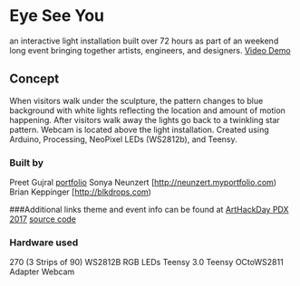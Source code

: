 # Eye See You
an interactive light installation  built over 72 hours as part of an weekend long event bringing together artists, engineers, and designers.
[Video Demo](https://youtu.be/dfAKSpWVmuk)

## Concept
When visitors walk under the sculpture, the pattern changes to blue background with white lights reflecting the location and amount of motion happening. After visitors walk away the lights go back to a twinkling star pattern. Webcam is located above the light installation. Created using Arduino, Processing, NeoPixel  LEDs (WS2812b), and Teensy.

### Built by
Preet Gujral [portfolio](http://wowpreet.com)
Sonya Neunzert [http://neunzert.myportfolio.com)
Brian Keppinger [http://blkdrops.com)

###Additional links
theme and event info can be found at [ArtHackDay PDX 2017](http://www.arthackday.net/events/echo-chamber)
[source code](https://github.com/preetgujral/eye-see-you)

### Hardware used
270 (3 Strips of 90) WS2812B RGB LEDs
Teensy 3.0
Teensy OCtoWS2811 Adapter
Webcam
